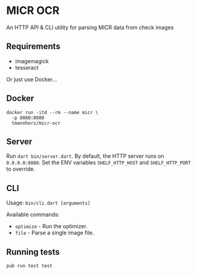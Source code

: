 # MICR OCR

An HTTP API & CLI utility for parsing MICR data from check images 

## Requirements

* imagemagick
* tesseract

Or just use Docker...

## Docker

```shell
docker run -itd --rm --name micr \
  -p 8080:8080
  tmannherz/micr-ocr
```

## Server

Run `dart bin/server.dart`. By default, the HTTP server runs on `0.0.0.0:8080`. Set the ENV variables `SHELF_HTTP_HOST` and `SHELF_HTTP_PORT` to override.

## CLI

Usage: `bin/cli.dart [arguments]`

Available commands:
* `optimize`   - Run the optimizer.
* `file`       - Parse a single image file.

## Running tests

`pub run test test`
